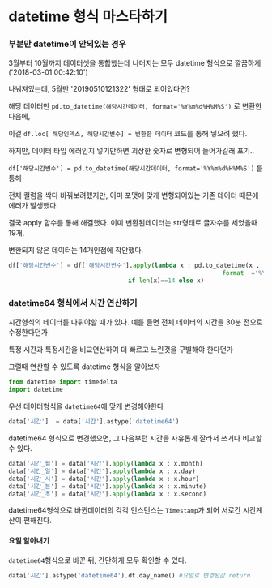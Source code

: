 # datetime 형식 마스타하기





### 부분만 datetime이 안되있는 경우

3월부터 10월까지 데이터셋을 통합했는데  나머지는 모두 datetime 형식으로 깔끔하게 ('2018-03-01 00:42:10')

나눠져있는데, 5월만 '20190510121322' 형태로 되어있다면?

해당 데이터만 `pd.to_datetime(해당시간데이터, format='%Y%m%d%H%M%S')` 로 변환한다음에,

이걸 `df.loc[ 해당인덱스, 해당시간변수] = 변환한 데이터` 코드를 통해 넣으려 했다.

하지만, 데이터 타입 에러인지 넣기만하면 괴상한 숫자로 변형되어 들어가길래 포기..

 `df['해당시간변수'] = pd.to_datetime(해당시간데이터, format='%Y%m%d%H%M%S')` 를 통해

전체 컬럼을 싹다 바꿔보려했지만, 이미 포맷에 맞게 변형되어있는 기존 데이터 때문에 에러가 발생했다.

결국 apply 함수를 통해 해결했다. 이미 변환된데이터는 str형태로 글자수를 세었을때 19개, 

변환되지 않은 데이터는 14개인점에 착안했다.

```python
df['해당시간변수'] = df['해당시간변수'].apply(lambda x : pd.to_datetime(x , 
                                                           format  ='%Y%m%d%H%M%S'),
                                 if len(x)==14 else x)
```







### datetime64 형식에서 시간 연산하기

시간형식의 데이터를 다뤄야할 때가 있다. 예를 들면 전체 데이터의 시간을 30분 전으로 수정한다던가

특정 시간과 특정시간을 비교연산하여 더 빠르고 느린것을 구별해야 한다던가

그럴때 연산할 수 있도록 datetime 형식을 알아보자



```python
from datetime import timedelta
import datetime
```



우선 데이터형식을 `datetime64`에 맞게 변경해야한다



```python
data['시간']  = data['시간'].astype('datetime64')
```



datetime64 형식으로 변경했으면, 그 다음부턴 시간을 자유롭게 잘라서 쓰거나 비교할 수 있다.

```python
data['시간_월'] = data['시간'].apply(lambda x : x.month)
data['시간_일'] = data['시간'].apply(lambda x : x.day)
data['시간_시'] = data['시간'].apply(lambda x : x.hour)
data['시간_분'] = data['시간'].apply(lambda x : x.minute)
data['시간_초'] = data['시간'].apply(lambda x : x.second)
```



datetime64형식으로 바뀐데이터의 각각 인스턴스는 `Timestamp`가 되어 서로간 시간계산이 편해진다.



#### 요일 알아내기

`datetime64`형식으로 바꾼 뒤, 간단하게 모두 확인할 수 있다.



```python
data['시간'].astype('datetime64').dt.day_name() #요일로 변경된값 return
```



